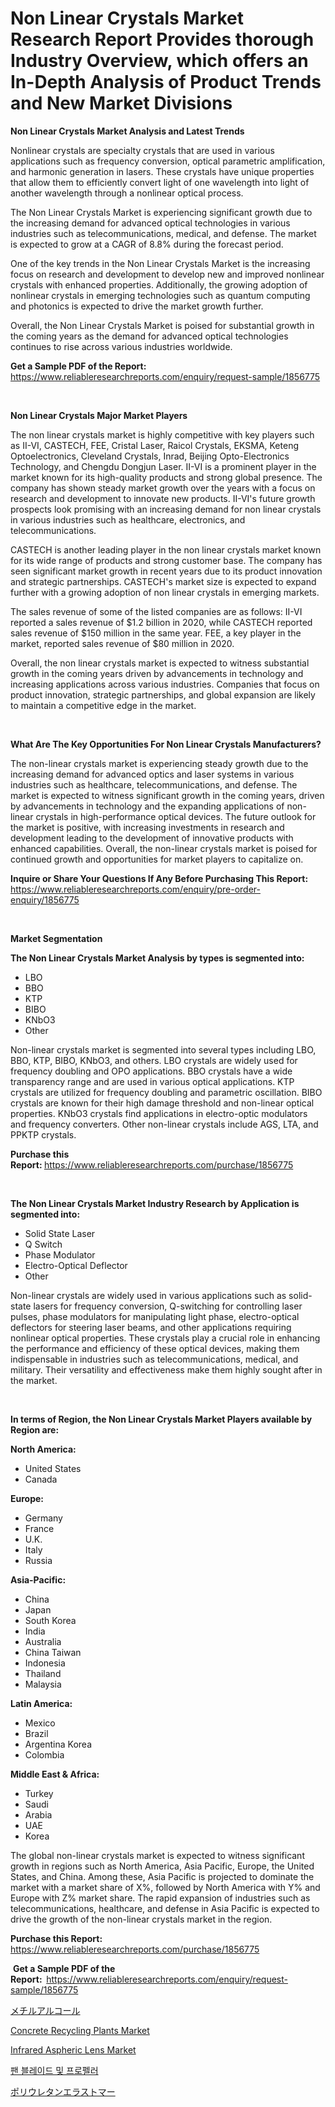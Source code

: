 <p><h1>Non Linear Crystals Market Research Report Provides thorough Industry Overview, which offers an In-Depth Analysis of Product Trends and New Market Divisions</h1></p><p><strong>Non Linear Crystals Market Analysis and Latest Trends</strong></p>
<p><p>Nonlinear crystals are specialty crystals that are used in various applications such as frequency conversion, optical parametric amplification, and harmonic generation in lasers. These crystals have unique properties that allow them to efficiently convert light of one wavelength into light of another wavelength through a nonlinear optical process.</p><p>The Non Linear Crystals Market is experiencing significant growth due to the increasing demand for advanced optical technologies in various industries such as telecommunications, medical, and defense. The market is expected to grow at a CAGR of 8.8% during the forecast period.</p><p>One of the key trends in the Non Linear Crystals Market is the increasing focus on research and development to develop new and improved nonlinear crystals with enhanced properties. Additionally, the growing adoption of nonlinear crystals in emerging technologies such as quantum computing and photonics is expected to drive the market growth further.</p><p>Overall, the Non Linear Crystals Market is poised for substantial growth in the coming years as the demand for advanced optical technologies continues to rise across various industries worldwide.</p></p>
<p><strong>Get a Sample PDF of the Report:&nbsp;</strong> <a href="https://www.reliableresearchreports.com/enquiry/request-sample/1856775">https://www.reliableresearchreports.com/enquiry/request-sample/1856775</a></p>
<p>&nbsp;</p>
<p><strong>Non Linear Crystals Major Market Players</strong></p>
<p><p>The non linear crystals market is highly competitive with key players such as II-VI, CASTECH, FEE, Cristal Laser, Raicol Crystals, EKSMA, Keteng Optoelectronics, Cleveland Crystals, Inrad, Beijing Opto-Electronics Technology, and Chengdu Dongjun Laser. II-VI is a prominent player in the market known for its high-quality products and strong global presence. The company has shown steady market growth over the years with a focus on research and development to innovate new products. II-VI's future growth prospects look promising with an increasing demand for non linear crystals in various industries such as healthcare, electronics, and telecommunications.</p><p>CASTECH is another leading player in the non linear crystals market known for its wide range of products and strong customer base. The company has seen significant market growth in recent years due to its product innovation and strategic partnerships. CASTECH's market size is expected to expand further with a growing adoption of non linear crystals in emerging markets.</p><p>The sales revenue of some of the listed companies are as follows: II-VI reported a sales revenue of $1.2 billion in 2020, while CASTECH reported sales revenue of $150 million in the same year. FEE, a key player in the market, reported sales revenue of $80 million in 2020.</p><p>Overall, the non linear crystals market is expected to witness substantial growth in the coming years driven by advancements in technology and increasing applications across various industries. Companies that focus on product innovation, strategic partnerships, and global expansion are likely to maintain a competitive edge in the market.</p></p>
<p>&nbsp;</p>
<p><strong>What Are The Key Opportunities For Non Linear Crystals Manufacturers?</strong></p>
<p><p>The non-linear crystals market is experiencing steady growth due to the increasing demand for advanced optics and laser systems in various industries such as healthcare, telecommunications, and defense. The market is expected to witness significant growth in the coming years, driven by advancements in technology and the expanding applications of non-linear crystals in high-performance optical devices. The future outlook for the market is positive, with increasing investments in research and development leading to the development of innovative products with enhanced capabilities. Overall, the non-linear crystals market is poised for continued growth and opportunities for market players to capitalize on.</p></p>
<p><strong>Inquire or Share Your Questions If Any Before Purchasing This Report:</strong> <a href="https://www.reliableresearchreports.com/enquiry/pre-order-enquiry/1856775">https://www.reliableresearchreports.com/enquiry/pre-order-enquiry/1856775</a></p>
<p>&nbsp;</p>
<p><strong>Market Segmentation</strong></p>
<p><strong>The Non Linear Crystals Market Analysis by types is segmented into:</strong></p>
<p><ul><li>LBO</li><li>BBO</li><li>KTP</li><li>BIBO</li><li>KNbO3</li><li>Other</li></ul></p>
<p><p>Non-linear crystals market is segmented into several types including LBO, BBO, KTP, BIBO, KNbO3, and others. LBO crystals are widely used for frequency doubling and OPO applications. BBO crystals have a wide transparency range and are used in various optical applications. KTP crystals are utilized for frequency doubling and parametric oscillation. BIBO crystals are known for their high damage threshold and non-linear optical properties. KNbO3 crystals find applications in electro-optic modulators and frequency converters. Other non-linear crystals include AGS, LTA, and PPKTP crystals.</p></p>
<p><strong>Purchase this Report:&nbsp;</strong><a href="https://www.reliableresearchreports.com/purchase/1856775">https://www.reliableresearchreports.com/purchase/1856775</a></p>
<p>&nbsp;</p>
<p><strong>The Non Linear Crystals Market Industry Research by Application is segmented into:</strong></p>
<p><ul><li>Solid State Laser</li><li>Q Switch</li><li>Phase Modulator</li><li>Electro-Optical Deflector</li><li>Other</li></ul></p>
<p><p>Non-linear crystals are widely used in various applications such as solid-state lasers for frequency conversion, Q-switching for controlling laser pulses, phase modulators for manipulating light phase, electro-optical deflectors for steering laser beams, and other applications requiring nonlinear optical properties. These crystals play a crucial role in enhancing the performance and efficiency of these optical devices, making them indispensable in industries such as telecommunications, medical, and military. Their versatility and effectiveness make them highly sought after in the market.</p></p>
<p>&nbsp;</p>
<p><strong>In terms of Region, the Non Linear Crystals Market Players available by Region are:</strong></p>
<p>
    <p> <strong> North America: </strong>
        <ul>
            <li>United States</li>
            <li>Canada</li>
        </ul>
        </p> 
    <p> <strong> Europe: </strong>
        <ul>
            <li>Germany</li>
            <li>France</li>
            <li>U.K.</li>
            <li>Italy</li>
            <li>Russia</li>
        </ul>
        </p> 
    <p> <strong> Asia-Pacific: </strong>
        <ul>
            <li>China</li>
            <li>Japan</li>
            <li>South Korea</li>
            <li>India</li>
            <li>Australia</li>
            <li>China Taiwan</li>
            <li>Indonesia</li>
            <li>Thailand</li>
            <li>Malaysia</li>
        </ul>
        </p> 
    <p> <strong> Latin America: </strong>
        <ul>
            <li>Mexico</li>
            <li>Brazil</li>
            <li>Argentina Korea</li>
            <li>Colombia</li>
        </ul>
        </p> 
    <p> <strong> Middle East & Africa: </strong>
        <ul>
            <li>Turkey</li>
            <li>Saudi</li>
            <li>Arabia</li>
            <li>UAE</li>
            <li>Korea</li>
        </ul>
    </p>
    </p>
<p><p>The global non-linear crystals market is expected to witness significant growth in regions such as North America, Asia Pacific, Europe, the United States, and China. Among these, Asia Pacific is projected to dominate the market with a market share of X%, followed by North America with Y% and Europe with Z% market share. The rapid expansion of industries such as telecommunications, healthcare, and defense in Asia Pacific is expected to drive the growth of the non-linear crystals market in the region.</p></p>
<p><strong>Purchase this Report: </strong><a href="https://www.reliableresearchreports.com/purchase/1856775">https://www.reliableresearchreports.com/purchase/1856775</a></p>
<p>&nbsp;<strong>Get a Sample PDF of the Report:&nbsp;&nbsp;</strong><a href="https://www.reliableresearchreports.com/enquiry/request-sample/1856775">https://www.reliableresearchreports.com/enquiry/request-sample/1856775</a></p>
<p><strong></strong></p>
<p><p><a href="https://github.com/xnljig2898992/Market-Research-Report-List-1/blob/main/7451616192271.md">メチルアルコール</a></p><p><a href="https://issuu.com/reportprime-2/docs/concrete-recycling-plants-market-size-2030.pptx">Concrete Recycling Plants Market</a></p><p><a href="https://github.com/sonuprakash1/Market-Research-Report-List-1/blob/main/infrared-aspheric-lens-market.md">Infrared Aspheric Lens Market</a></p><p><a href="https://github.com/trmesnao7959541/Market-Research-Report-List-1/blob/main/2172479192086.md">팬 블레이드 및 프로펠러</a></p><p><a href="https://github.com/adcxff01450218/Market-Research-Report-List-1/blob/main/4525473192272.md">ポリウレタンエラストマー</a></p></p>